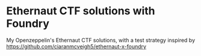 # Ethernaut CTF solutions with Foundry
My Openzeppelin's Ethernaut CTF solutions, with a test strategy inspired by https://github.com/ciaranmcveigh5/ethernaut-x-foundry
